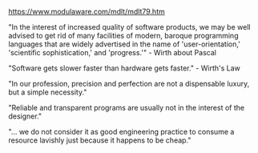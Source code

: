 https://www.modulaware.com/mdlt/mdlt79.htm

"In the interest of increased quality of software products, we may be well advised to get rid of many facilities of modern, baroque programming languages that are widely advertised in the name of 'user-orientation,' 'scientific sophistication,' and 'progress.'" - Wirth about Pascal

"Software gets slower faster than hardware gets faster." - Wirth's Law

"In our profession, precision and perfection are not a dispensable luxury, but a simple necessity."

"Reliable and transparent programs are usually not in the interest of the designer."

"... we do not consider it as good engineering practice to consume a resource lavishly just because it happens to be cheap."
